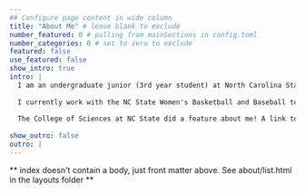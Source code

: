 ```yaml
---
## Configure page content in wide column
title: "About Me" # leave blank to exclude
number_featured: 0 # pulling from mainSections in config.toml
number_categories: 0 # set to zero to exclude
featured: false
use_featured: false
show_intro: true
intro: |
  I am an undergraduate junior (3rd year student) at North Carolina State University studying Statistics and Spanish. I am from Columbiana, Alabama - a small town halfway between Birmingham and Montgomery.
  
  I currently work with the NC State Women's Basketball and Baseball teams. I am also the President of the Sports Analytics Club at NC State. In the future, I hope to be a sports analyst for a pro sports team.
  
  The College of Sciences at NC State did a feature about me! A link to the article is here: [Using Statistics to Support Champions](https://sciences.ncsu.edu/news/using-statistics-to-support-champions/).
  
show_outro: false
outro: |
---
```


** index doesn't contain a body, just front matter above.
See about/list.html in the layouts folder **